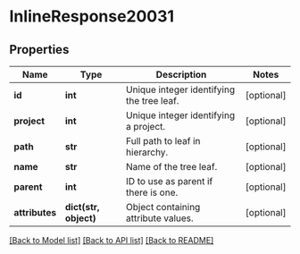 # InlineResponse20031

## Properties
Name | Type | Description | Notes
------------ | ------------- | ------------- | -------------
**id** | **int** | Unique integer identifying the tree leaf. | [optional] 
**project** | **int** | Unique integer identifying a project. | [optional] 
**path** | **str** | Full path to leaf in hierarchy. | [optional] 
**name** | **str** | Name of the tree leaf. | [optional] 
**parent** | **int** | ID to use as parent if there is one. | [optional] 
**attributes** | **dict(str, object)** | Object containing attribute values. | [optional] 

[[Back to Model list]](../README.md#documentation-for-models) [[Back to API list]](../README.md#documentation-for-api-endpoints) [[Back to README]](../README.md)

